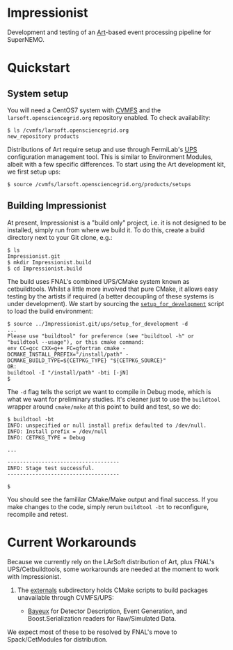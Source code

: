 Impressionist
=============

Development and testing of an [Art](https://art.fnal.gov)-based event
processing pipeline for SuperNEMO.

Quickstart
==========
System setup
------------
You will need a CentOS7 system with
[CVMFS](https://cernvm.cern.ch/portal/filesystem) and the `larsoft.opensciencegrid.org` repository enabled. To check availability:

```console
$ ls /cvmfs/larsoft.opensciencegrid.org
new_repository products
```

Distributions of Art require setup and use through FermiLab's [UPS](https://cdcvs.fnal.goc/redmine/projects/ups/wiki) configuration management tool.
This is similar to Environment Modules, albeit with a few specific
differences. To start using the Art development kit, we first setup ups:

```console
$ source /cvmfs/larsoft.opensciencegrid.org/products/setups
```

Building Impressionist
----------------------
At present, Impressionist is a "build only" project, i.e. it is not
designed to be installed, simply run from where we build it. To do
this, create a build directory next to your Git clone, e.g.:

```console
$ ls
Impressionist.git
$ mkdir Impressionist.build
$ cd Impressionist.build
```

The build uses FNAL's combined UPS/CMake system known as cetbuildtools. Whilst
a little more involved that pure CMake, it allows easy testing by the artists if
required (a better decoupling of these systems is under development). We start
by sourcing the [`setup_for_development`](ups/setup_for_development) script to
load the build environment:

```console
$ source ../Impressionist.git/ups/setup_for_development -d
...
Please use "buildtool" for preference (see "buildtool -h" or "buildtool --usage"), or this cmake command:
env CC=gcc CXX=g++ FC=gfortran cmake -DCMAKE_INSTALL_PREFIX="/install/path" -DCMAKE_BUILD_TYPE=${CETPKG_TYPE} "${CETPKG_SOURCE}"
OR:
buildtool -I "/install/path" -bti [-jN]
$
```

The `-d` flag tells the script we want to compile in Debug mode, which is what
we want for preliminary studies. It's cleaner just to use the `buildtool` wrapper
around `cmake/make` at this point to build and test, so we do:

```console
$ buildtool -bt
INFO: unspecified or null install prefix defaulted to /dev/null.
INFO: Install prefix = /dev/null
INFO: CETPKG_TYPE = Debug

...

------------------------------------
INFO: Stage test successful.
------------------------------------

$
```

You should see the famililar CMake/Make output and final success.
If you make changes to the code, simply rerun `buildtool -bt` to reconfigure,
recompile and retest.


Current Workarounds
===================
Because we currently rely on the LArSoft distribution of Art, plus FNAL's UPS/Cetbuildtools, some
workarounds are needed at the moment to work with Impressionist.

1. The [externals](externals) subdirectory holds CMake scripts to build packages unavailable through
   CVMFS/UPS:

   - [Bayeux](https:github.com/SuperNEMO-DBD/Bayeux) for Detector Description, Event Generation,
     and Boost.Serialization readers for Raw/Simulated Data.

We expect most of these to be resolved by FNAL's move to Spack/CetModules for distribution.
